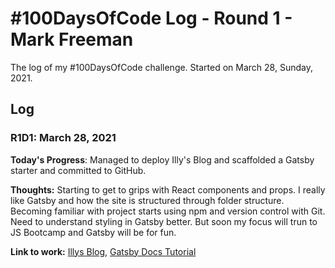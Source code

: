 # #100DaysOfCode Log - Round 1 - Mark Freeman

The log of my #100DaysOfCode challenge. Started on March 28, Sunday, 2021.

## Log

### R1D1: March 28, 2021

**Today's Progress**: Managed to deploy Illy's Blog and scaffolded a Gatsby starter and committed to GitHub.

**Thoughts:** Starting to get to grips with React components and props. I really like Gatsby and how the site is structured through folder structure. Becoming familiar with project starts using npm and version control with Git. Need to understand styling in Gatsby better. But soon my focus will trun to JS Bootcamp and Gatsby will be for fun. 

**Link to work:** [Illys Blog](https://illys-blog.vercel.app/), [Gatsby Docs Tutorial](https://illys-blog.vercel.app/)
